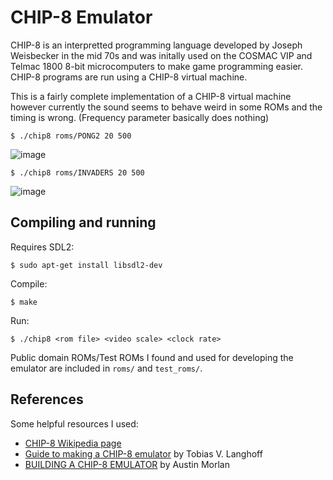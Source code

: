 # CHIP-8 Emulator
CHIP-8 is an interpretted programming language developed by Joseph Weisbecker in the mid 70s and was initally used on the COSMAC VIP and Telmac 1800 8-bit microcomputers to make game programming easier. CHIP-8 programs are run using a CHIP-8 virtual machine.

This is a fairly complete implementation of a CHIP-8 virtual machine however currently the sound seems to behave weird in some ROMs and the timing is wrong. (Frequency parameter basically does nothing)

```
$ ./chip8 roms/PONG2 20 500
```
![image](https://github.com/arash28134/chip-8-emu/assets/74412308/7032cb17-6a43-4193-9c6b-902f64a888d5)
```
$ ./chip8 roms/INVADERS 20 500
```
![image](https://github.com/arash28134/chip-8-emu/assets/74412308/3156f001-9103-4e86-8204-73fb3573bed6)

## Compiling and running
Requires SDL2:
```
$ sudo apt-get install libsdl2-dev
```
Compile:
```
$ make
```
Run:
```
$ ./chip8 <rom file> <video scale> <clock rate>
```
Public domain ROMs/Test ROMs I found and used for developing the emulator are included in `roms/` and `test_roms/`.
## References
Some helpful resources I used:

- [CHIP-8 Wikipedia page](https://en.wikipedia.org/wiki/CHIP-8)
- [Guide to making a CHIP-8 emulator](https://tobiasvl.github.io/blog/write-a-chip-8-emulator/) by Tobias V. Langhoff
- [BUILDING A CHIP-8 EMULATOR](https://austinmorlan.com/posts/chip8_emulator/) by Austin Morlan
